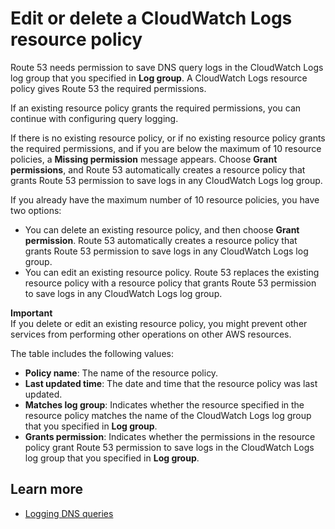 # Edit or delete a CloudWatch Logs resource policy<a name="query-logs-resource-policy"></a>

Route 53 needs permission to save DNS query logs in the CloudWatch Logs log group that you specified in **Log group**\. A CloudWatch Logs resource policy gives Route 53 the required permissions\. 

If an existing resource policy grants the required permissions, you can continue with configuring query logging\.

If there is no existing resource policy, or if no existing resource policy grants the required permissions, and if you are below the maximum of 10 resource policies, a **Missing permission** message appears\. Choose **Grant permissions**, and Route 53 automatically creates a resource policy that grants Route 53 permission to save logs in any CloudWatch Logs log group\. 

If you already have the maximum number of 10 resource policies, you have two options:
+ You can delete an existing resource policy, and then choose **Grant permission**\. Route 53 automatically creates a resource policy that grants Route 53 permission to save logs in any CloudWatch Logs log group\.
+ You can edit an existing resource policy\. Route 53 replaces the existing resource policy with a resource policy that grants Route 53 permission to save logs in any CloudWatch Logs log group\. 

**Important**  
If you delete or edit an existing resource policy, you might prevent other services from performing other operations on other AWS resources\.

The table includes the following values:
+ **Policy name**: The name of the resource policy\.
+ **Last updated time**: The date and time that the resource policy was last updated\.
+ **Matches log group**: Indicates whether the resource specified in the resource policy matches the name of the CloudWatch Logs log group that you specified in **Log group**\.
+ **Grants permission**: Indicates whether the permissions in the resource policy grant Route 53 permission to save logs in the CloudWatch Logs log group that you specified in **Log group**\.

## Learn more<a name="query-logs-resource-policy-learn-more"></a>
+ [Logging DNS queries](https://docs.aws.amazon.com/Route53/latest/DeveloperGuide/query-logs.html)